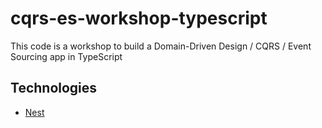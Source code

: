 # cqrs-es-workshop-typescript
This code is a workshop to build a Domain-Driven Design / CQRS / Event Sourcing app in TypeScript

## Technologies

* [Nest](https://nestjs.com/)
